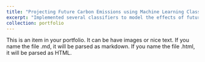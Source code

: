 ```yaml
---
title: "Projecting Future Carbon Emissions using Machine Learning Classifiers"
excerpt: "Implemented several classifiers to model the effects of future changes in U.S. light-duty vehicles on carbon emission levels<br/><img width="500" height="300" src='/images/aiml.jpeg'>"
collection: portfolio
---
```


This is an item in your portfolio. It can be have images or nice text. If you name the file .md, it will be parsed as markdown. If you name the file .html, it will be parsed as HTML. 